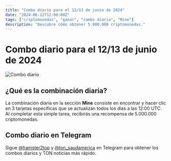 ```yaml
---
title: "Combo diario para el 12/13 de junio de 2024"
date: "2024-06-12T12:00:00Z"
tags: ["críptomonedas", "ganar", "combo diario", "Mine"]
description: "Descubre cómo obtener 5.000.000 criptomonedas."
---
```


# Combo diario para el 12/13 de junio de 2024

<img src="/combo12.jpeg" alt="Combo diario" style="max-width: 100%; height: auto;" style="cursor: pointer;" />

## ¿Qué es la combinación diaria?

La combinación diaria en la sección **Mine** consiste en encontrar y hacer clic en 3 tarjetas específicas que se actualizan todos los días a las 12:00 UTC. Al completar esta simple tarea, recibirás una recompensa de 5.000.000 criptomonedas.

## Combo diario en Telegram

Sigue [@hamster2top](https://t.me/hamster2top/) y [@ton_saudamerica](https://t.me/ton_saudamerica/) en Telegram para obtener los combos diarios y TON noticias más rápido.